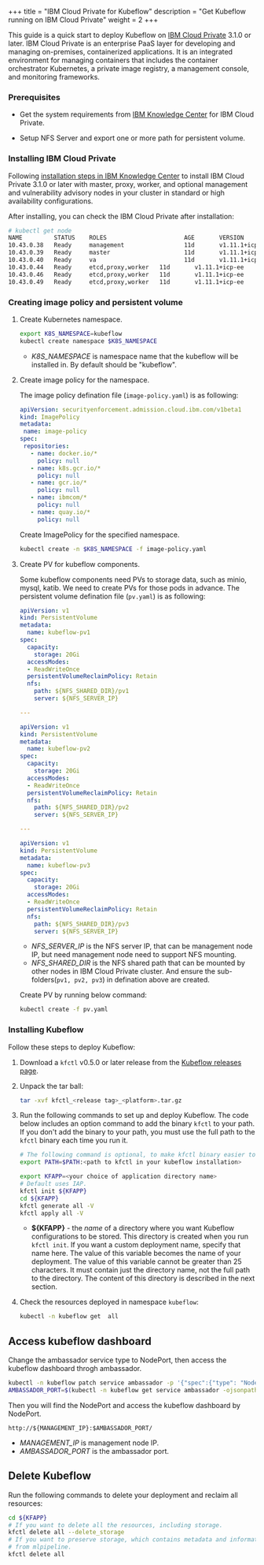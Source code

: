 +++
title = "IBM Cloud Private for Kubeflow"
description = "Get Kubeflow running on IBM Cloud Private"
weight = 2
+++

This guide is a quick start to deploy Kubeflow on [IBM Cloud Private](https://www.ibm.com/cloud/private) 3.1.0 or later.  IBM Cloud Private is an enterprise PaaS layer for developing and managing on-premises, containerized applications. It is an integrated environment for managing containers that includes the container orchestrator Kubernetes, a private image registry, a management console, and monitoring frameworks.

### Prerequisites

   - Get the system requirements from [IBM Knowledge Center](https://www.ibm.com/support/knowledgecenter/SSBS6K_3.1.0/supported_system_config/hardware_reqs.html) for IBM Cloud Private.
  
   - Setup NFS Server and export one or more path for persistent volume.

### Installing IBM Cloud Private

Following [installation steps in IBM Knowledge Center](https://www.ibm.com/support/knowledgecenter/SSBS6K_3.1.0/installing/install.html) to install IBM Cloud Private 3.1.0 or later with master, proxy, worker, and optional management and vulnerability advisory nodes in your cluster in standard or high availability configurations.

After installing, you can check the IBM Cloud Private after installation:

```bash
# kubectl get node
NAME         STATUS    ROLES                      AGE       VERSION
10.43.0.38   Ready     management                 11d       v1.11.1+icp-ee
10.43.0.39   Ready     master                     11d       v1.11.1+icp-ee
10.43.0.40   Ready     va                         11d       v1.11.1+icp-ee
10.43.0.44   Ready     etcd,proxy,worker   11d       v1.11.1+icp-ee
10.43.0.46   Ready     etcd,proxy,worker   11d       v1.11.1+icp-ee
10.43.0.49   Ready     etcd,proxy,worker   11d       v1.11.1+icp-ee
```
### Creating image policy and persistent volume

1. Create Kubernetes namespace.

   ```bash
   export K8S_NAMESPACE=kubeflow
   kubectl create namespace $K8S_NAMESPACE
   ```
   - *K8S_NAMESPACE* is namespace name that the kubeflow will be installed in. By default should be "kubeflow".

2. Create image policy for the namespace.

   The image policy defination file (`image-policy.yaml`) is as following:

    ```yaml
   apiVersion: securityenforcement.admission.cloud.ibm.com/v1beta1
   kind: ImagePolicy
   metadata:
     name: image-policy
   spec:
     repositories:
       - name: docker.io/*
         policy: null
       - name: k8s.gcr.io/*
         policy: null
       - name: gcr.io/*
         policy: null
       - name: ibmcom/*
         policy: null
       - name: quay.io/*
         policy: null
   ```
   Create ImagePolicy for the specified namespace.
   ```bash
   kubectl create -n $K8S_NAMESPACE -f image-policy.yaml 
   ```
3. Create PV for kubeflow components.
   
   Some kubeflow components need PVs to storage data, such as minio, mysql, katib. We need to create PVs for those pods in advance. 
   The persistent volume defination file (`pv.yaml`) is as following:
   
    ```yaml
    apiVersion: v1
    kind: PersistentVolume
    metadata:
      name: kubeflow-pv1
    spec:
      capacity:
        storage: 20Gi
      accessModes:
      - ReadWriteOnce
      persistentVolumeReclaimPolicy: Retain
      nfs:
        path: ${NFS_SHARED_DIR}/pv1
        server: ${NFS_SERVER_IP}
    
    ---
    
    apiVersion: v1
    kind: PersistentVolume
    metadata:
      name: kubeflow-pv2
    spec:
      capacity:
        storage: 20Gi
      accessModes:
      - ReadWriteOnce
      persistentVolumeReclaimPolicy: Retain
      nfs:
        path: ${NFS_SHARED_DIR}/pv2
        server: ${NFS_SERVER_IP}
    
    ---
    
    apiVersion: v1
    kind: PersistentVolume
    metadata:
      name: kubeflow-pv3
    spec:
      capacity:
        storage: 20Gi
      accessModes:
      - ReadWriteOnce
      persistentVolumeReclaimPolicy: Retain
      nfs:
        path: ${NFS_SHARED_DIR}/pv3
        server: ${NFS_SERVER_IP}
    ```
    - *NFS_SERVER_IP* is the NFS server IP, that can be management node IP, but need management node need to support NFS mounting. 
    - *NFS_SHARED_DIR* is the NFS shared path that can be mounted by other nodes in IBM Cloud Private cluster. And ensure the sub-folders(`pv1, pv2, pv3`) in defination above are created.

    Create PV by running below command:
    ```bash
    kubectl create -f pv.yaml
    ```

### Installing Kubeflow

Follow these steps to deploy Kubeflow:

1. Download a `kfctl` v0.5.0 or later release from the [Kubeflow releases page](https://github.com/kubeflow/kubeflow/releases/).

1. Unpack the tar ball:

    ```bash
    tar -xvf kfctl_<release tag>_<platform>.tar.gz
    ```

1. Run the following commands to set up and deploy Kubeflow. The code below
  includes an option command to add the binary `kfctl` to your path. If you 
  don't add the binary to your path, you must use the full path to the `kfctl` 
  binary each time you run it.

    ```bash
    # The following command is optional, to make kfctl binary easier to use.
    export PATH=$PATH:<path to kfctl in your kubeflow installation>

    export KFAPP=<your choice of application directory name>
    # Default uses IAP.
    kfctl init ${KFAPP}
    cd ${KFAPP}
    kfctl generate all -V
    kfctl apply all -V
    ```
   * **${KFAPP}** - the _name_ of a directory where you want Kubeflow 
     configurations to be stored. This directory is created when you run
     `kfctl init`. If you want a custom deployment name, specify that name here.
     The value of this variable becomes the name of your deployment.
     The value of this variable cannot be greater than 25 characters. It must
     contain just the directory name, not the full path to the directory.
     The content of this directory is described in the next section.

1. Check the resources deployed in namespace `kubeflow`:

    ```bash
    kubectl -n kubeflow get  all
    ```

## Access kubeflow dashboard

Change the ambassador service type to NodePort, then access the kubeflow dashboard throgh ambassador.
```bash
kubectl -n kubeflow patch service ambassador -p '{"spec":{"type": "NodePort"}}'
AMBASSADOR_PORT=$(kubectl -n kubeflow get service ambassador -ojsonpath='{.spec.ports[?(@.name=="ambassador")].nodePort}')
```
Then you will find the NodePort and access the kubeflow dashboard by NodePort.
```
http://${MANAGEMENT_IP}:$AMBASSADOR_PORT/
```
- *MANAGEMENT_IP* is management node IP.
- *AMBASSADOR_PORT* is the ambassador port.

## Delete Kubeflow

Run the following commands to delete your deployment and reclaim all resources:

```bash
cd ${KFAPP}
# If you want to delete all the resources, including storage.
kfctl delete all --delete_storage
# If you want to preserve storage, which contains metadata and information
# from mlpipeline.
kfctl delete all
```